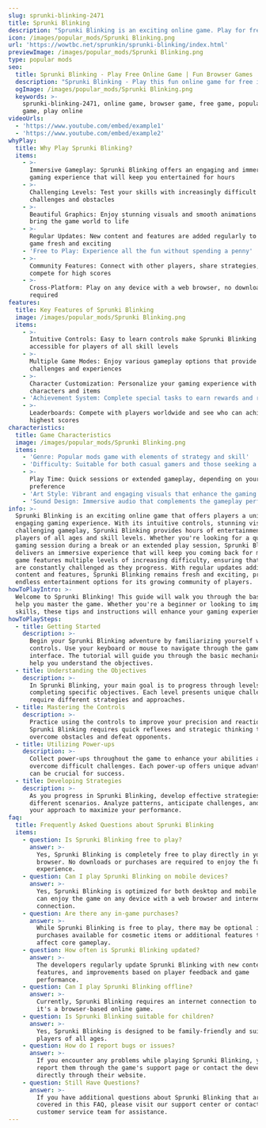 ```yaml
---
slug: sprunki-blinking-2471
title: Sprunki Blinking
description: "Sprunki Blinking is an exciting online game. Play for free directly in your browser!"
icon: /images/popular_mods/Sprunki Blinking.png
url: 'https://wowtbc.net/sprunkin/sprunki-blinking/index.html'
previewImage: /images/popular_mods/Sprunki Blinking.png
type: popular mods
seo:
  title: Sprunki Blinking - Play Free Online Game | Fun Browser Games
  description: "Sprunki Blinking - Play this fun online game for free in your browser. No download required!"
  ogImage: /images/popular_mods/Sprunki Blinking.png
  keywords: >-
    sprunki-blinking-2471, online game, browser game, free game, popular mods
    game, play online
videoUrls:
  - 'https://www.youtube.com/embed/example1'
  - 'https://www.youtube.com/embed/example2'
whyPlay:
  title: Why Play Sprunki Blinking?
  items:
    - >-
      Immersive Gameplay: Sprunki Blinking offers an engaging and immersive
      gaming experience that will keep you entertained for hours
    - >-
      Challenging Levels: Test your skills with increasingly difficult
      challenges and obstacles
    - >-
      Beautiful Graphics: Enjoy stunning visuals and smooth animations that
      bring the game world to life
    - >-
      Regular Updates: New content and features are added regularly to keep the
      game fresh and exciting
    - 'Free to Play: Experience all the fun without spending a penny'
    - >-
      Community Features: Connect with other players, share strategies, and
      compete for high scores
    - >-
      Cross-Platform: Play on any device with a web browser, no downloads
      required
features:
  title: Key Features of Sprunki Blinking
  image: /images/popular_mods/Sprunki Blinking.png
  items:
    - >-
      Intuitive Controls: Easy to learn controls make Sprunki Blinking
      accessible for players of all skill levels
    - >-
      Multiple Game Modes: Enjoy various gameplay options that provide different
      challenges and experiences
    - >-
      Character Customization: Personalize your gaming experience with unique
      characters and items
    - 'Achievement System: Complete special tasks to earn rewards and recognition'
    - >-
      Leaderboards: Compete with players worldwide and see who can achieve the
      highest scores
characteristics:
  title: Game Characteristics
  image: /images/popular_mods/Sprunki Blinking.png
  items:
    - 'Genre: Popular mods game with elements of strategy and skill'
    - 'Difficulty: Suitable for both casual gamers and those seeking a challenge'
    - >-
      Play Time: Quick sessions or extended gameplay, depending on your
      preference
    - 'Art Style: Vibrant and engaging visuals that enhance the gaming experience'
    - 'Sound Design: Immersive audio that complements the gameplay perfectly'
info: >-
  Sprunki Blinking is an exciting online game that offers players a unique and
  engaging gaming experience. With its intuitive controls, stunning visuals, and
  challenging gameplay, Sprunki Blinking provides hours of entertainment for
  players of all ages and skill levels. Whether you're looking for a quick
  gaming session during a break or an extended play session, Sprunki Blinking
  delivers an immersive experience that will keep you coming back for more. The
  game features multiple levels of increasing difficulty, ensuring that players
  are constantly challenged as they progress. With regular updates adding new
  content and features, Sprunki Blinking remains fresh and exciting, providing
  endless entertainment options for its growing community of players.
howToPlayIntro: >-
  Welcome to Sprunki Blinking! This guide will walk you through the basics and
  help you master the game. Whether you're a beginner or looking to improve your
  skills, these tips and instructions will enhance your gaming experience.
howToPlaySteps:
  - title: Getting Started
    description: >-
      Begin your Sprunki Blinking adventure by familiarizing yourself with the
      controls. Use your keyboard or mouse to navigate through the game
      interface. The tutorial will guide you through the basic mechanics and
      help you understand the objectives.
  - title: Understanding the Objectives
    description: >-
      In Sprunki Blinking, your main goal is to progress through levels by
      completing specific objectives. Each level presents unique challenges that
      require different strategies and approaches.
  - title: Mastering the Controls
    description: >-
      Practice using the controls to improve your precision and reaction time.
      Sprunki Blinking requires quick reflexes and strategic thinking to
      overcome obstacles and defeat opponents.
  - title: Utilizing Power-ups
    description: >-
      Collect power-ups throughout the game to enhance your abilities and
      overcome difficult challenges. Each power-up offers unique advantages that
      can be crucial for success.
  - title: Developing Strategies
    description: >-
      As you progress in Sprunki Blinking, develop effective strategies for
      different scenarios. Analyze patterns, anticipate challenges, and adapt
      your approach to maximize your performance.
faq:
  title: Frequently Asked Questions about Sprunki Blinking
  items:
    - question: Is Sprunki Blinking free to play?
      answer: >-
        Yes, Sprunki Blinking is completely free to play directly in your web
        browser. No downloads or purchases are required to enjoy the full game
        experience.
    - question: Can I play Sprunki Blinking on mobile devices?
      answer: >-
        Yes, Sprunki Blinking is optimized for both desktop and mobile play. You
        can enjoy the game on any device with a web browser and internet
        connection.
    - question: Are there any in-game purchases?
      answer: >-
        While Sprunki Blinking is free to play, there may be optional in-game
        purchases available for cosmetic items or additional features that don't
        affect core gameplay.
    - question: How often is Sprunki Blinking updated?
      answer: >-
        The developers regularly update Sprunki Blinking with new content,
        features, and improvements based on player feedback and game
        performance.
    - question: Can I play Sprunki Blinking offline?
      answer: >-
        Currently, Sprunki Blinking requires an internet connection to play as
        it's a browser-based online game.
    - question: Is Sprunki Blinking suitable for children?
      answer: >-
        Yes, Sprunki Blinking is designed to be family-friendly and suitable for
        players of all ages.
    - question: How do I report bugs or issues?
      answer: >-
        If you encounter any problems while playing Sprunki Blinking, you can
        report them through the game's support page or contact the developers
        directly through their website.
    - question: Still Have Questions?
      answer: >-
        If you have additional questions about Sprunki Blinking that aren't
        covered in this FAQ, please visit our support center or contact our
        customer service team for assistance.
---
```


